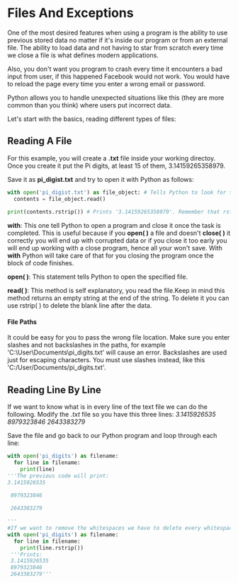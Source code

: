 # Files And Exceptions

One of the most desired features when using a program is the ability to use previous stored data no matter if it's inside our program or from an external file. The ability to load data and not having to star from scratch every time we close a file is what defines modern applications.

Also, you don't want you program to crash every time it encounters a bad input from user, if this happened Facebook would not work. You would have to reload the page every time you enter a wrong email or password.

Python allows you to handle unexpected situations like this (they are more common than you think) where users put incorrect data.

Let's start with the basics, reading different types of files:

## Reading A File

For this example, you will create a **.txt** file inside your working directoy. Once you create it put the Pi digits, at least 15 of them, 3.14159265358979.

Save it as **pi_digist.txt** and try to open it with Python as follows:

~~~python
with open('pi_digist.txt') as file_object: # Tells Python to look for that file and assigns it to 'file_object'. This is like the Aliases when you name a module in a different way
  contents = file_object.read()
  
print(contents.rstrip()) # Prints '3.14159265358979'. Remember that rstrip( ) removes whitespaces at the right of the program...this includes new lines
~~~

**with**: This one tell Python to open a program and close it once the task is completed. This is useful because if you **open( )** a file and doesn't **close( )** it correctly you will end up with corrupted data or if you close it too early you will end up working with a close program, hence all your won't save. With **with** Python will take care of that for you closing the program once the block of code finishes.

**open( )**: This statement tells Python to open the specified file.

**read( )**: This method is self explanatory, you read the file.Keep in mind this method returns an empty string at the end of the string. To delete it you can use rstrip( ) to delete the blank line after the data.

#### File Paths

It could be easy for you to pass the wrong file location. Make sure you enter slashes and not backslashes in the paths, for example 'C:\User\Documents\pi_digits.txt' will cause an error. Backslashes are used just for escaping characters. You must use slashes instead, like this 'C:/User/Documents/pi_digits.txt'.

## Reading Line By Line

If we want to know what is in every line of the text file we can do the following. Modify the *.txt* file so you have this three lines:
*3.1415926535*
 *8979323846*
 *2643383279*
 
Save the file and go back to our Python program and loop through each line:

~~~python
with open('pi_digits') as filename:
  for line in filename:
    print(line) 
'''The previous code will print:
3.1415926535

 8979323846
 
 2643383279
 
'''
#If we want to remove the whitespaces we have to delete every whitespace at the right using rstrip( )
with open('pi_digits') as filename:
  for line in filename:
    print(line.rstrip()) 
 '''Prints:
 3.1415926535
 8979323846
 2643383279'''
~~~
